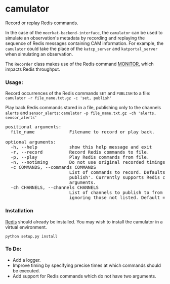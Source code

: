 # camulator

Record or replay Redis commands. 

In the case of the `meerkat-backend-interface`, the `camulator` can be used to simulate an observation's metadata by recording and replaying the sequence of Redis messages containing CAM information. For example, the `camulator` could take the place of the `katcp_server` and `katportal_server` when simulating an observation. 

The `Recorder` class makes use of the Redis command [MONITOR](https://redis.io/commands/MONITOR), which impacts Redis throughput.  

### Usage:

Record occurrences of the Redis commands `SET` and `PUBLISH` to a file:
`camulator -r file_name.txt.gz -c 'set, publish'`

Play back Redis commands stored in a file, publishing only to the channels `alerts` and `sensor_alerts`:
`camulator -p file_name.txt.gz -ch 'alerts, sensor_alerts'`

<pre>
positional arguments:
  file_name             Filename to record or play back.

optional arguments:
  -h, --help            show this help message and exit
  -r, --record          Record Redis commands to file.
  -p, --play            Play Redis commands from file.
  -n, --notiming        Do not use original recorded timings.
  -c COMMANDS, --commands COMMANDS
                        List of commands to record. Defaults to 'set,
                        publish'. Currently supports Redis commands with 2
                        arguments.
  -ch CHANNELS, --channels CHANNELS
                        List of channels to publish to from a recording,
                        ignoring those not listed. Default = 'all'.
</pre>

### Installation

[Redis](https://redis.io/topics/quickstart) should already be installed.
You may wish to install the camulator in a virtual environment. 
 
```
python setup.py install
```

### To Do:

- Add a logger.
- Improve timing by specifying precise times at which commands should be executed.
- Add support for Redis commands which do not have two arguments.

